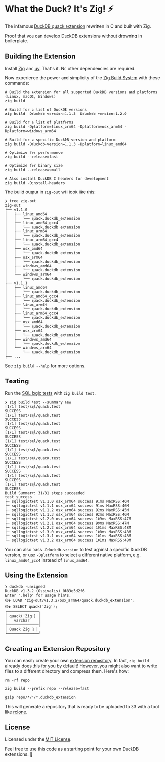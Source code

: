 # What the Duck? It's Zig! ⚡️

The infamous [DuckDB quack extension](https://duckdb.org/community_extensions/extensions/quack.html) rewritten in C and built with Zig.

Proof that you can develop DuckDB extensions without drowning in boilerplate.

## Building the Extension

Install [Zig](https://ziglang.org) and [uv](https://docs.astral.sh/uv/). That's it. No other dependencies are required.

Now experience the power and simplicity of the [Zig Build System](https://ziglang.org/learn/build-system/) with these commands:

```shell
# Build the extension for all supported DuckDB versions and platforms (Linux, macOS, Windows)
zig build

# Build for a list of DuckDB versions
zig build -Dduckdb-version=1.1.3 -Dduckdb-version=1.2.0

# Build for a list of platforms
zig build -Dplatform=linux_arm64 -Dplatform=osx_arm64 -Dplatform=windows_arm64

# Build for a specific DuckDB version and platform
zig build -Dduckdb-version=1.1.3 -Dplatform=linux_amd64

# Optimize for performance
zig build --release=fast

# Optimize for binary size
zig build --release=small

# Also install DuckDB C headers for development
zig build -Dinstall-headers
```

The build output in `zig-out` will look like this:

```
❯ tree zig-out
zig-out
├── v1.1.0
│   ├── linux_amd64
│   │   └── quack.duckdb_extension
│   ├── linux_amd64_gcc4
│   │   └── quack.duckdb_extension
│   ├── linux_arm64
│   │   └── quack.duckdb_extension
│   ├── linux_arm64_gcc4
│   │   └── quack.duckdb_extension
│   ├── osx_amd64
│   │   └── quack.duckdb_extension
│   ├── osx_arm64
│   │   └── quack.duckdb_extension
│   ├── windows_amd64
│   │   └── quack.duckdb_extension
│   └── windows_arm64
│       └── quack.duckdb_extension
├── v1.1.1
│   ├── linux_amd64
│   │   └── quack.duckdb_extension
│   ├── linux_amd64_gcc4
│   │   └── quack.duckdb_extension
│   ├── linux_arm64
│   │   └── quack.duckdb_extension
│   ├── linux_arm64_gcc4
│   │   └── quack.duckdb_extension
│   ├── osx_amd64
│   │   └── quack.duckdb_extension
│   ├── osx_arm64
│   │   └── quack.duckdb_extension
│   ├── windows_amd64
│   │   └── quack.duckdb_extension
│   └── windows_arm64
│       └── quack.duckdb_extension
├── ...
```

See `zig build --help` for more options.

## Testing

Run the [SQL logic tests](https://duckdb.org/docs/dev/sqllogictest/intro.html) with `zig build test`.

```
❯ zig build test --summary new
[1/1] test/sql/quack.test
SUCCESS
[1/1] test/sql/quack.test
SUCCESS
[1/1] test/sql/quack.test
SUCCESS
[1/1] test/sql/quack.test
SUCCESS
[1/1] test/sql/quack.test
SUCCESS
[1/1] test/sql/quack.test
SUCCESS
[1/1] test/sql/quack.test
SUCCESS
[1/1] test/sql/quack.test
SUCCESS
[1/1] test/sql/quack.test
SUCCESS
[1/1] test/sql/quack.test
SUCCESS
Build Summary: 31/31 steps succeeded
test success
├─ sqllogictest v1.1.0 osx_arm64 success 91ms MaxRSS:46M
├─ sqllogictest v1.1.1 osx_arm64 success 91ms MaxRSS:46M
├─ sqllogictest v1.1.2 osx_arm64 success 92ms MaxRSS:45M
├─ sqllogictest v1.1.3 osx_arm64 success 92ms MaxRSS:46M
├─ sqllogictest v1.2.0 osx_arm64 success 109ms MaxRSS:47M
├─ sqllogictest v1.2.1 osx_arm64 success 99ms MaxRSS:47M
├─ sqllogictest v1.2.2 osx_arm64 success 101ms MaxRSS:48M
├─ sqllogictest v1.3.0 osx_arm64 success 100ms MaxRSS:48M
├─ sqllogictest v1.3.1 osx_arm64 success 101ms MaxRSS:48M
└─ sqllogictest v1.3.2 osx_arm64 success 101ms MaxRSS:48M
```

You can also pass `-Dduckdb-version` to test against a specific DuckDB version, or use `-Dplatform` to select a different native platform, e.g. `linux_amd64_gcc4` instead of `linux_amd64`.

## Using the Extension

```
❯ duckdb -unsigned
DuckDB v1.3.2 (Ossivalis) 0b83e5d2f6
Enter ".help" for usage hints.
🟡◗ LOAD 'zig-out/v1.3.2/osx_arm64/quack.duckdb_extension';
🟡◗ SELECT quack('Zig');
┌──────────────┐
│ quack('Zig') │
│   varchar    │
├──────────────┤
│ Quack Zig 🐥 │
└──────────────┘
```

## Creating an Extension Repository

You can easily create your own [extension repository](https://duckdb.org/docs/extensions/working_with_extensions.html#creating-a-custom-repository). In fact, `zig build` already does this for you by default! However, you might also want to write files to a different directory and compress them. Here's how:

```shell
rm -rf repo

zig build --prefix repo --release=fast

gzip repo/*/*/*.duckdb_extension
```

This will generate a repository that is ready to be uploaded to S3 with a tool like [rclone](https://rclone.org).

## License

Licensed under the [MIT License](LICENSE).

Feel free to use this code as a starting point for your own DuckDB extensions. 🐤
